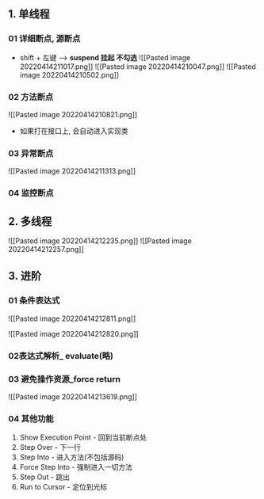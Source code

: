 ## 1. 单线程
### 01 详细断点, 源断点
- shift + 左键    -->    **suspend 挂起 不勾选**
![[Pasted image 20220414211017.png]]
![[Pasted image 20220414210047.png]]
![[Pasted image 20220414210502.png]]

### 02 方法断点
![[Pasted image 20220414210821.png]]

- 如果打在接口上, 会自动进入实现类

### 03 异常断点
![[Pasted image 20220414211313.png]]


### 04 监控断点

## 2. 多线程
![[Pasted image 20220414212235.png]]
![[Pasted image 20220414212257.png]]

## 3. 进阶
### 01 条件表达式
![[Pasted image 20220414212811.png]]

![[Pasted image 20220414212820.png]]


### 02表达式解析_ evaluate(略)

### 03 避免操作资源_force return
![[Pasted image 20220414213619.png]]

### 04 其他功能
1. Show Execution Point - 回到当前断点处
2. Step Over - 下一行
3. Step Into - 进入方法(不包括源码)
4. Force Step Into - 强制进入一切方法
5. Step Out - 跳出
6. Run to Cursor - 定位到光标




